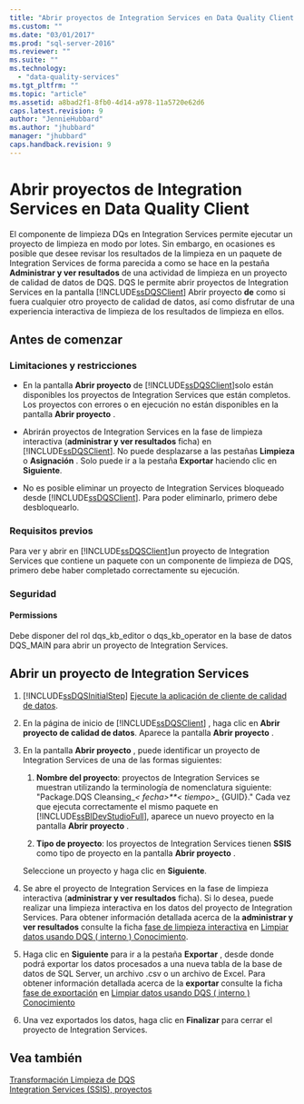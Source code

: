 ```yaml
---
title: "Abrir proyectos de Integration Services en Data Quality Client | Microsoft Docs"
ms.custom: ""
ms.date: "03/01/2017"
ms.prod: "sql-server-2016"
ms.reviewer: ""
ms.suite: ""
ms.technology: 
  - "data-quality-services"
ms.tgt_pltfrm: ""
ms.topic: "article"
ms.assetid: a8bad2f1-8fb0-4d14-a978-11a5720e62d6
caps.latest.revision: 9
author: "JennieHubbard"
ms.author: "jhubbard"
manager: "jhubbard"
caps.handback.revision: 9
---
```

# Abrir proyectos de Integration Services en Data Quality Client
  El componente de limpieza DQs en Integration Services permite ejecutar un proyecto de limpieza en modo por lotes. Sin embargo, en ocasiones es posible que desee revisar los resultados de la limpieza en un paquete de Integration Services de forma parecida a como se hace en la pestaña **Administrar y ver resultados** de una actividad de limpieza en un proyecto de calidad de datos de DQS. DQS le permite abrir proyectos de Integration Services en la pantalla [!INCLUDE[ssDQSClient](../includes/ssdqsclient-md.md)] Abrir proyecto **de** como si fuera cualquier otro proyecto de calidad de datos, así como disfrutar de una experiencia interactiva de limpieza de los resultados de limpieza en ellos.  
  
##  <a name="BeforeYouBegin"></a> Antes de comenzar  
  
###  <a name="LimitationsRestrictions"></a> Limitaciones y restricciones  
  
-   En la pantalla **Abrir proyecto** de [!INCLUDE[ssDQSClient](../includes/ssdqsclient-md.md)]solo están disponibles los proyectos de Integration Services que están completos. Los proyectos con errores o en ejecución no están disponibles en la pantalla **Abrir proyecto** .  
  
-   Abrirán proyectos de Integration Services en la fase de limpieza interactiva (**administrar y ver resultados** ficha) en [!INCLUDE[ssDQSClient](../includes/ssdqsclient-md.md)]. No puede desplazarse a las pestañas **Limpieza** o **Asignación** . Solo puede ir a la pestaña **Exportar** haciendo clic en **Siguiente**.  
  
-   No es posible eliminar un proyecto de Integration Services bloqueado desde [!INCLUDE[ssDQSClient](../includes/ssdqsclient-md.md)]. Para poder eliminarlo, primero debe desbloquearlo.  
  
###  <a name="Prerequisites"></a> Requisitos previos  
 Para ver y abrir en [!INCLUDE[ssDQSClient](../includes/ssdqsclient-md.md)]un proyecto de Integration Services que contiene un paquete con un componente de limpieza de DQS, primero debe haber completado correctamente su ejecución.  
  
###  <a name="Security"></a> Seguridad  
  
####  <a name="Permissions"></a> Permissions  
 Debe disponer del rol dqs_kb_editor o dqs_kb_operator en la base de datos DQS_MAIN para abrir un proyecto de Integration Services.  
  
  
##  <a name="Open"></a> Abrir un proyecto de Integration Services  
  
1.  [!INCLUDE[ssDQSInitialStep](../includes/ssdqsinitialstep-md.md)] [Ejecute la aplicación de cliente de calidad de datos](../data-quality-services/run-the-data-quality-client-application.md).  
  
2.  En la página de inicio de [!INCLUDE[ssDQSClient](../includes/ssdqsclient-md.md)] , haga clic en **Abrir proyecto de calidad de datos**. Aparece la pantalla **Abrir proyecto** .  
  
3.  En la pantalla **Abrir proyecto** , puede identificar un proyecto de Integration Services de una de las formas siguientes:  
  
    1.  **Nombre del proyecto**: proyectos de Integration Services se muestran utilizando la terminología de nomenclatura siguiente: "Package.DQS Cleansing_*\< fecha>**\< tiempo>*_ {GUID}." Cada vez que ejecuta correctamente el mismo paquete en [!INCLUDE[ssBIDevStudioFull](../includes/ssbidevstudiofull-md.md)], aparece un nuevo proyecto en la pantalla **Abrir proyecto** .  
  
    2.  **Tipo de proyecto**: los proyectos de Integration Services tienen **SSIS** como tipo de proyecto en la pantalla **Abrir proyecto** .  
  
     Seleccione un proyecto y haga clic en **Siguiente**.  
  
4.  Se abre el proyecto de Integration Services en la fase de limpieza interactiva (**administrar y ver resultados** ficha). Si lo desea, puede realizar una limpieza interactiva en los datos del proyecto de Integration Services. Para obtener información detallada acerca de la **administrar y ver resultados** consulte la ficha [fase de limpieza interactiva](../data-quality-services/cleanse-data-using-dqs-internal-knowledge.md#Interactive) en [Limpiar datos usando DQS &#40; interno &#41; Conocimiento](../data-quality-services/cleanse-data-using-dqs-internal-knowledge.md).  
  
5.  Haga clic en **Siguiente** para ir a la pestaña **Exportar** , desde donde podrá exportar los datos procesados a una nueva tabla de la base de datos de SQL Server, un archivo .csv o un archivo de Excel. Para obtener información detallada acerca de la **exportar** consulte la ficha [fase de exportación](../data-quality-services/cleanse-data-using-dqs-internal-knowledge.md#Export) en [Limpiar datos usando DQS &#40; interno &#41; Conocimiento](../data-quality-services/cleanse-data-using-dqs-internal-knowledge.md)  
  
6.  Una vez exportados los datos, haga clic en **Finalizar** para cerrar el proyecto de Integration Services.  

  
## Vea también  
 [Transformación Limpieza de DQS](../integration-services/data-flow/transformations/dqs-cleansing-transformation.md)   
 [Integration Services (SSIS), proyectos](https://msdn.microsoft.com/library/ms138028.aspx)  
  
  
